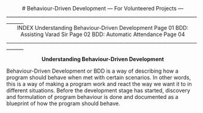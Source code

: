 <center>
# Behaviour-Driven Development       
— For Volunteered Projects —    
</center>
_____________________________________________________________________________________                        
<center>INDEX          
Understanding Behaviour-Driven Development               Page 01                   
BDD: Assisting Varad Sir                                 Page 02                   
BDD: Automatic Attendance                                Page 04</center>                                        
_____________________________________________________________________________________                                            

<center>

**Understanding Behaviour-Driven Development**

</center>

Behaviour-Driven Development or BDD is a way of describing how a program should behave when met with certain scenarios. In other words, this is a way of making a program work and react the way we want it to in different situations. Before the development stage has started, discovery and formulation of program behaviour is done and documented as a blueprint of how the program should behave.
